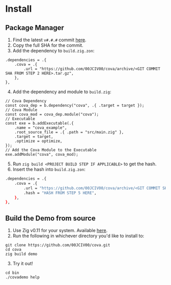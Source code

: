 # Install
## Package Manager
1. Find the latest `v#.#.#` commit [here](https://github.com/00JCIV00/cova/commits/main).
2. Copy the full SHA for the commit.
3. Add the dependency to `build.zig.zon`:
```zig 
.dependencies = .{
    .cova = .{
        .url = "https://github.com/00JCIV00/cova/archive/<GIT COMMIT SHA FROM STEP 2 HERE>.tar.gz",
    },
},
```
4. Add the dependency and module to `build.zig`:
```zig
// Cova Dependency
const cova_dep = b.dependency("cova", .{ .target = target });
// Cova Module
const cova_mod = cova_dep.module("cova");
// Executable
const exe = b.addExecutable(.{
    .name = "cova_example",
    .root_source_file = .{ .path = "src/main.zig" },
    .target = target,
    .optimize = optimize,
});
// Add the Cova Module to the Executable
exe.addModule("cova", cova_mod);
```
5. Run `zig build <PROJECT BUILD STEP IF APPLICABLE>` to get the hash.
6. Insert the hash into `build.zig.zon`:
```bash 
.dependencies = .{
    .cova = .{
        .url = "https://github.com/00JCIV00/cova/archive/<GIT COMMIT SHA FROM STEP 2 HERE>.tar.gz",
	    .hash = "HASH FROM STEP 5 HERE",
    },
},
```

## Build the Demo from source
1. Use Zig v0.11 for your system. Available [here](https://ziglang.org/download/).
2. Run the following in whichever directory you'd like to install to:
```
git clone https://github.com/00JCIV00/cova.git
cd cova
zig build demo
```
3. Try it out!
```
cd bin 
./covademo help
```
